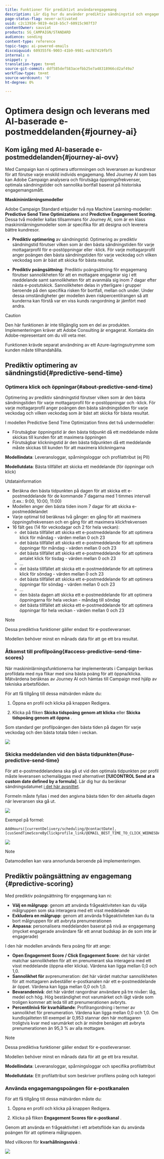 ```yaml
---
title: Funktioner för prediktivt användarengagemang
description: Lär dig hur du använder prediktiv sändningstid och engagemangsbedömning.
page-status-flag: never-activated
uuid: c2c13934-9819-4e18-b5c7-60915c907f37
contentOwner: sauviat
products: SG_CAMPAIGN/STANDARD
audience: sending
content-type: reference
topic-tags: ai-powered-emails
discoiquuid: 609355f6-9003-41b9-9981-ea787419fbf5
internal: n
snippet: y
translation-type: tm+mt
source-git-commit: ddf585def583acefbb25e7a48318966cd2af49a7
workflow-type: tm+mt
source-wordcount: '0'
ht-degree: 0%

---
```



# Optimera design och leverans med AI-baserade e-postmeddelanden{#journey-ai}

## Kom igång med AI-baserade e-postmeddelanden{#journey-ai-ovv}

Med Campaign kan ni optimera utformningen och leveransen av kundresor för att förutse varje enskild individs engagemang. Med Journey AI som bas kan Adobe Campaign analysera och förutsäga öppningsfrekvenser, optimala sändningstider och sannolika bortfall baserat på historiska engagemangsmått.

**Maskinininlärningsmodeller**

Adobe Campaign Standard erbjuder två nya Machine Learning-modeller: **Predictive Send Time Optimizations** and **Predictive Engagement Scoring**. Dessa två modeller kallas tillsammans för Journey AI, som är en klass maskininlärningsmodeller som är specifika för att designa och leverera bättre kundresor.

* **Prediktiv optimering** av sändningstid: Optimering av prediktiv sändningstid förutser vilken som är den bästa sändningstiden för varje mottagarprofil för e-postöppningar eller -klick. För varje mottagarprofil anger poängen den bästa sändningstiden för varje veckodag och vilken veckodag som är bäst att skicka för bästa resultat.

* **Prediktiv poängsättning**: Prediktiv poängsättning för engagemang förutser sannolikheten för att en mottagare engagerar sig i ett meddelande samt sannolikheten för att avanmäla sig inom 7 dagar efter nästa e-postutskick. Sannolikheten delas in ytterligare i grupper beroende på den specifika risken för bortfall, mellan och under. Under dessa omständigheter ger modellen även riskpercentilrangen så att kunderna kan förstå var en viss kunds rangordning är jämfört med andra.

>[!CAUTION]
>Den här funktionen är inte tillgänglig som en del av produkten. Implementeringen kräver att Adobe Consulting är engagerat. Kontakta din Adobe-representant om du vill veta mer.
>
>Funktionen krävde separat användning av ett Azure-lagringsutrymme som kunden måste tillhandahålla.

## Prediktiv optimering av sändningstid{#predictive-send-time}

### Optimera klick och öppningar{#about-predictive-send-time}

Optimering av prediktiv sändningstid förutser vilken som är den bästa sändningstiden för varje mottagarprofil för e-postöppningar och -klick. För varje mottagarprofil anger poängen den bästa sändningstiden för varje veckodag och vilken veckodag som är bäst att skicka för bästa resultat.

I modellen Predictive Send Time Optimization finns det två undermodeller:
* Förutsägbar öppningstid är den bästa tidpunkt då ett meddelande måste skickas till kunden för att maximera öppningen
* Förutsägbar klickningstid är den bästa tidpunkten då ett meddelande måste skickas till kunden för att maximera klickningarna

**Modellindata**: Leveransloggar, spårningsloggar och profilattribut (ej PII)

**Modellutdata**: Bästa tillfället att skicka ett meddelande (för öppningar och klick)


Utdatainformation

* Beräkna den bästa tidpunkten på dagen för att skicka ett e-postmeddelande för de kommande 7 dagarna med 1 timmes intervall (t.ex.: 9:00, 10:00, 11:00)
* Modellen anger den bästa tiden inom 7 dagar för att skicka e-postmeddelandet
* Varje optimal tid beräknas två gånger: en gång för att maximera öppningsfrekvensen och en gång för att maximera klickfrekvensen
* 16 fält ges (14 för veckodagar och 2 för hela veckan):
   * det bästa tillfället att skicka ett e-postmeddelande för att optimera klick för måndag - värden mellan 0 och 23
   * det bästa tillfället att skicka ett e-postmeddelande för att optimera öppningar för måndag - värden mellan 0 och 23
   * det bästa tillfället att skicka ett e-postmeddelande för att optimera antalet klick för tisdag - värden mellan 0 och 23
   * ...
   * det bästa tillfället att skicka ett e-postmeddelande för att optimera klick för söndag - värden mellan 0 och 23
   * det bästa tillfället att skicka ett e-postmeddelande för att optimera öppningar för söndag - värden mellan 0 och 23
   * ...
   * den bästa dagen att skicka ett e-postmeddelande för att optimera öppningarna för hela veckan - måndag till söndag
   * det bästa tillfället att skicka ett e-postmeddelande för att optimera öppningar för hela veckan - värden mellan 0 och 23

>[!NOTE]
>
>Dessa prediktiva funktioner gäller endast för e-postleveranser.
>
>Modellen behöver minst en månads data för att ge ett bra resultat.


### Åtkomst till profilpoäng{#access-predictive-send-time-scores}

När maskininlärningsfunktionerna har implementerats i Campaign berikas profildata med nya flikar med sina bästa poäng för att öppna/klicka. Mätvärdena beräknas av Journey AI och hämtas till Campaign med hjälp av tekniska arbetsflöden.

För att få tillgång till dessa mätvärden måste du:

1. Öppna en profil och klicka på knappen Redigera.

1. Klicka på fliken **Skicka tidspoäng genom att klicka** eller **Skicka tidspoäng genom att öppna** .

Som standard ger profilpoängen den bästa tiden på dagen för varje veckodag och den bästa totala tiden i veckan.

![](assets/do-not-localize/SendTimeScore.png)

### Skicka meddelanden vid den bästa tidpunkten{#use-predictive-send-time}

För att e-postmeddelandena ska gå ut vid den optimala tidpunkten per profil måste leveransen schemaläggas med alternativet **[!UICONTROL Send at a custom date defined by a formula]**.
Lär dig hur du beräknar sändningsdatumet [i det här avsnittet](../../sending/using/computing-the-sending-date.md).

Formeln måste fyllas i med den angivna bästa tiden för den aktuella dagen när leveransen ska gå ut.

![](assets/do-not-localize/ComputeSendingDate.png)

Exempel på formel:

```
AddHours([currentDelivery/scheduling/@contactDate], 
[cusSendTimeScoreByClickprofile_link/@EMAIL_BEST_TIME_TO_CLICK_WEDNESDAY])
```

![](assets/do-not-localize/SendingDateFormula.png)

>[!NOTE]
>
>Datamodellen kan vara annorlunda beroende på implementeringen.



## Prediktiv poängsättning av engagemang {#predictive-scoring}

Med prediktiv poängsättning för engagemang kan ni:

* **Välj en målgrupp**: genom att använda frågeaktiviteten kan du välja målgruppen som ska interagera med ett visst meddelande
* **Exkludera en målgrupp**: genom att använda frågeaktiviteten kan du ta bort målgruppen för att avbryta prenumerationen
* **Anpassa**: personalisera meddelanden baserat på nivå av engagemang (mycket engagerade användare får ett annat budskap än de som inte är engagerade)

I den här modellen används flera poäng för att ange:

* **Open Engagement Score / Click Engagement Score**: det här värdet matchar sannolikheten för att en prenumerant ska interagera med ett visst meddelande (öppna eller klicka). Värdena kan ligga mellan 0,0 och 1,0.
* **Sannolikhet för** avprenumeration: det här värdet matchar sannolikheten för att mottagaren avbeställer e-postkanalen när ett e-postmeddelande är öppet. Värdena kan ligga mellan 0,0 och 1,0.
* **Bevarandenivå**:  det här värdet rangordnar användare på tre nivåer: låg, medel och hög. Hög beständighet mot varumärket och lågt värde som troligen kommer att leda till att prenumerationen avbryts.
* **Percentilnivå för kvarhållande**: Profilrangordning i termer av sannolikhet för prenumeration. Värdena kan ligga mellan 0,0 och 1,0. Om kundlojaliteten till exempel är 0,953 stannar den här mottagaren troligtvis kvar med varumärket och är mindre benägen att avbryta prenumerationen än 95,3 % av alla mottagare.

>[!NOTE]
>
>Dessa prediktiva funktioner gäller endast för e-postleveranser.
>
>Modellen behöver minst en månads data för att ge ett bra resultat.


**Modellindata**: Leveransloggar, spårningsloggar och specifika profilattribut

**Modellutdata**: Ett profilattribut som beskriver profilens poäng och kategori


### Använda engagemangspoängen för e-postkanalen

För att få tillgång till dessa mätvärden måste du:

1. Öppna en profil och klicka på knappen Redigera.

1. Klicka på fliken **Engagement Scores för e-postkanal** .

Genom att använda en frågeaktivitet i ett arbetsflöde kan du använda poängen för att optimera målgruppen.

Med villkoren för **kvarhållningsnivå** :

![](assets/do-not-localize/predictive_score_query.png)























